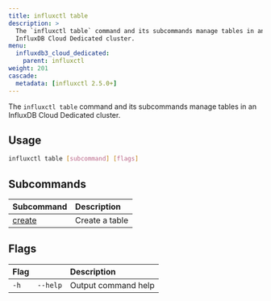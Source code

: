 ```yaml
---
title: influxctl table
description: >
  The `influxctl table` command and its subcommands manage tables in an
  InfluxDB Cloud Dedicated cluster.
menu:
  influxdb3_cloud_dedicated:
    parent: influxctl
weight: 201
cascade:
  metadata: [influxctl 2.5.0+]
---
```


The `influxctl table` command and its subcommands manage tables in an
InfluxDB Cloud Dedicated cluster.

## Usage

```sh
influxctl table [subcommand] [flags]
```

## Subcommands

| Subcommand                                                                | Description    |
| :------------------------------------------------------------------------ | :------------- |
| [create](/influxdb3/cloud-dedicated/reference/cli/influxctl/table/create/) | Create a table |

## Flags

| Flag |          | Description         |
| :--- | :------- | :------------------ |
| `-h` | `--help` | Output command help |
